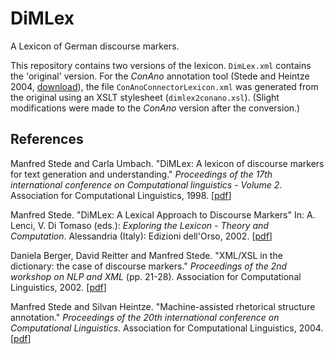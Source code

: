 # DiMLex

A Lexicon of German discourse markers. 

This repository contains two versions of the lexicon.
`DimLex.xml` contains the 'original' version.
For the *ConAno* annotation tool
(Stede and Heintze 2004, [download](https://www.ling.uni-potsdam.de/acl-lab/Forsch/pcc/Conano-Distrib.zip)),
the file `ConAnoConnectorLexicon.xml` was generated from the original
using an XSLT stylesheet (`dimlex2conano.xsl`).
(Slight modifications were made to the *ConAno* version after the conversion.)


## References

Manfred Stede and Carla Umbach.
"DiMLex: A lexicon of discourse markers for text generation and understanding."
*Proceedings of the 17th international conference on Computational linguistics - Volume 2*.
Association for Computational Linguistics, 1998. \[[pdf](http://www.aclweb.org/anthology/C/C98/C98-2197.pdf)\]

Manfred Stede. 
"DiMLex: A Lexical Approach to Discourse Markers"
In: A. Lenci, V. Di Tomaso (eds.): *Exploring the Lexicon - Theory and Computation*.
Alessandria (Italy): Edizioni dell'Orso, 2002. \[[pdf](http://www.ling.uni-potsdam.de/~stede/Papers/lenci02.pdf)\]

Daniela Berger, David Reitter and Manfred Stede.
"XML/XSL in the dictionary: the case of discourse markers."
*Proceedings of the 2nd workshop on NLP and XML* (pp. 21-28).
Association for Computational Linguistics, 2002. \[[pdf](http://www.ling.helsinki.fi/~gwilcock/NLPXML-2002/NLPXML-2002-Proceedings.pdf#page=21)\]

Manfred Stede and Silvan Heintze.
"Machine-assisted rhetorical structure annotation."
*Proceedings of the 20th international conference on Computational Linguistics*.
Association for Computational Linguistics, 2004. \[[pdf](http://www.aclweb.org/anthology/C/C04/C04-1061.pdf)\]
